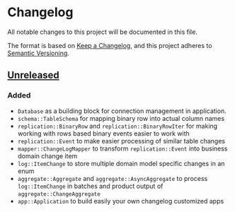 # Changelog

All notable changes to this project will be documented in this file.

The format is based on [Keep a Changelog](https://keepachangelog.com/en/1.0.0/),
and this project adheres to [Semantic Versioning](https://semver.org/spec/v2.0.0.html).

## [Unreleased]

### Added
- `Database` as a building block for connection management in application.
- `schema::TableSchema` for mapping binary row into actual column names
- `replication::BinaryRow` and `replication::BinaryRowIter` for making working with rows based binary events easier to work with
- `replication::Event` to make easier processing of similar table changes
- `mapper::ChangeLogMapper` to transform `replication::Event` into business domain change item
- `log::ItemChange` to store multiple domain model specific changes in an enum
- `aggregate::Aggregate` and `aggregate::AsyncAggregate` to process `log::ItemChange` in batches and product output of `aggregate::ChangeAggregate`
- `app::Application` to build easily your own changelog customized apps

[unreleased]: https://github.com/EcomDev/mage-os-database-changelog/compare/0a7c672...HEAD